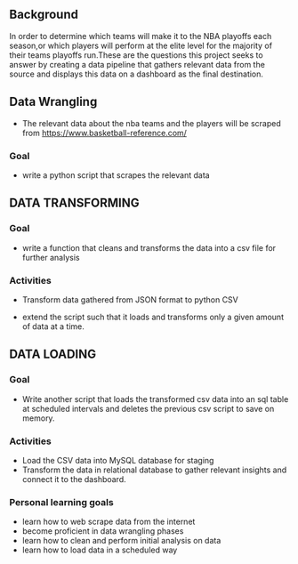 ## Background

In order to determine which teams will make it to the NBA playoffs each season,or which players will perform at the elite level for the majority of their teams playoffs run.These are the questions this project seeks to answer by creating a data pipeline that gathers relevant data from the source and displays this data on a dashboard as the final destination.

## Data Wrangling

* The relevant data about the nba teams and the players will be scraped from https://www.basketball-reference.com/

### Goal

* write a python script that scrapes the relevant data 

## DATA TRANSFORMING

### Goal

* write a function that cleans and transforms the data into a csv file for further analysis

### Activities
* Transform data gathered from JSON format to python CSV

* extend the script such that it loads and transforms only a given amount of data at a time.

## DATA LOADING

### Goal

* Write another script that loads the transformed csv data into an sql table at scheduled intervals and deletes the previous csv script to save on memory.

### Activities

* Load the CSV data into MySQL database for staging
* Transform the data in relational database to gather relevant insights and connect it to the dashboard.

### Personal learning goals

* learn how to web scrape data from the internet
* become proficient in data wrangling phases
* learn how to clean and perform initial analysis on data
* learn how to load data in a scheduled way
